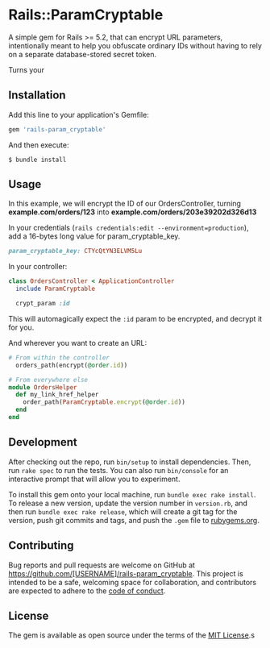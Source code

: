 # Rails::ParamCryptable

A simple gem for Rails >= 5.2, that can encrypt URL parameters, intentionally meant to help you obfuscate
ordinary IDs without having to rely on a separate database-stored secret token.

Turns your

## Installation

Add this line to your application's Gemfile:

```ruby
gem 'rails-param_cryptable'
```

And then execute:

    $ bundle install

## Usage

In this example, we will encrypt the ID of our OrdersController, turning **example.com/orders/123** into **example.com/orders/203e39202d326d13**

In your credentials (`rails credentials:edit --environment=production`), add a 16-bytes long value for param_cryptable_key.

```ruby
param_cryptable_key: CTYcQtYN3ELVM5Lu
```

In your controller:

```ruby
class OrdersController < ApplicationController
  include ParamCryptable

  crypt_param :id
```

This will automagically expect the `:id` param to be encrypted, and decrypt it for you.

And wherever you want to create an URL:

```ruby
# From within the controller
  orders_path(encrypt(@order.id))

# From everywhere else
module OrdersHelper
  def my_link_href_helper
    order_path(ParamCryptable.encrypt(@order.id))
  end
end
```

## Development

After checking out the repo, run `bin/setup` to install dependencies. Then, run `rake spec` to run the tests. You can also run `bin/console` for an interactive prompt that will allow you to experiment.

To install this gem onto your local machine, run `bundle exec rake install`. To release a new version, update the version number in `version.rb`, and then run `bundle exec rake release`, which will create a git tag for the version, push git commits and tags, and push the `.gem` file to [rubygems.org](https://rubygems.org).

## Contributing

Bug reports and pull requests are welcome on GitHub at https://github.com/[USERNAME]/rails-param_cryptable. This project is intended to be a safe, welcoming space for collaboration, and contributors are expected to adhere to the [code of conduct](https://github.com/[USERNAME]/rails-param_cryptable/blob/master/CODE_OF_CONDUCT.md).

## License

The gem is available as open source under the terms of the [MIT License](https://opensource.org/licenses/MIT).s
